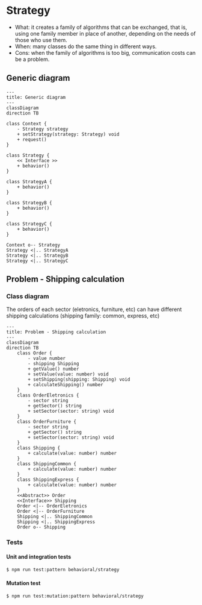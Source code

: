 # Strategy

- What: it creates a family of algorithms that can be exchanged, that is, using one family member in place of another, depending on the needs of those who use them.
- When: many classes do the same thing in different ways.
- Cons: when the family of algorithms is too big, communication costs can be a problem.

## Generic diagram

```mermaid
---
title: Generic diagram
---
classDiagram
direction TB

class Context {
    - Strategy strategy
    + setStrategy(strategy: Strategy) void
    + request()
}

class Strategy {
    << Interface >>
    + behavior()
}

class StrategyA {
    + behavior()
}

class StrategyB {
    + behavior()
}

class StrategyC {
    + behavior()
}

Context o-- Strategy
Strategy <|.. StrategyA
Strategy <|.. StrategyB
Strategy <|.. StrategyC
```

## Problem - Shipping calculation

### Class diagram

The orders of each sector (eletronics, furniture, etc) can have different shipping calculations (shipping family: common, express, etc)

```mermaid
---
title: Problem - Shipping calculation
---
classDiagram
direction TB
    class Order {
	    - value number
	    - shipping Shipping
	    + getValue() number
	    + setValue(value: number) void
	    + setShipping(shipping: Shipping) void
	    + calculateShipping() number
    }
    class OrderEletronics {
	    - sector string
	    + getSector() string
	    + setSector(sector: string) void
    }
    class OrderFurniture {
	    - sector string
	    + getSector() string
	    + setSector(sector: string) void
    }
    class Shipping {
	    + calculate(value: number) number
    }
    class ShippingCommon {
	    + calculate(value: number) number
    }
    class ShippingExpress {
	    + calculate(value: number) number
    }
	<<Abstract>> Order
	<<Interface>> Shipping
    Order <|-- OrderEletronics
    Order <|-- OrderFurniture
    Shipping <|.. ShippingCommon
    Shipping <|.. ShippingExpress
    Order o-- Shipping

```

### Tests

#### Unit and integration tests

```bash
$ npm run test:pattern behavioral/strategy
```

#### Mutation test

```bash
$ npm run test:mutation:pattern behavioral/strategy
```
